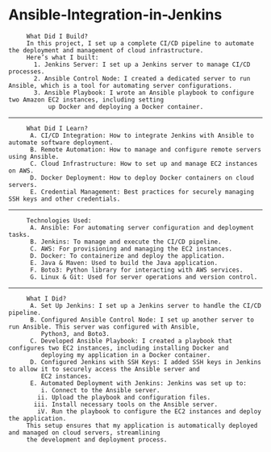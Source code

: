 # Ansible-Integration-in-Jenkins

         What Did I Build?
         In this project, I set up a complete CI/CD pipeline to automate the deployment and management of cloud infrastructure. 
         Here’s what I built:
           1. Jenkins Server: I set up a Jenkins server to manage CI/CD processes.
           2. Ansible Control Node: I created a dedicated server to run Ansible, which is a tool for automating server configurations.
           3. Ansible Playbook: I wrote an Ansible playbook to configure two Amazon EC2 instances, including setting
               up Docker and deploying a Docker container.
------------------------              
         What Did I Learn?
          A. CI/CD Integration: How to integrate Jenkins with Ansible to automate software deployment.
          B. Remote Automation: How to manage and configure remote servers using Ansible.
          C. Cloud Infrastructure: How to set up and manage EC2 instances on AWS.
          D. Docker Deployment: How to deploy Docker containers on cloud servers.
          E. Credential Management: Best practices for securely managing SSH keys and other credentials.
 -----------------------         
         Technologies Used:
          A. Ansible: For automating server configuration and deployment tasks.
          B. Jenkins: To manage and execute the CI/CD pipeline.
          C. AWS: For provisioning and managing the EC2 instances.
          D. Docker: To containerize and deploy the application.
          E. Java & Maven: Used to build the Java application.
          F. Boto3: Python library for interacting with AWS services.
          G. Linux & Git: Used for server operations and version control.
--------------------------          
         What I Did?
          A. Set Up Jenkins: I set up a Jenkins server to handle the CI/CD pipeline.
          B. Configured Ansible Control Node: I set up another server to run Ansible. This server was configured with Ansible, 
             Python3, and Boto3.
          C. Developed Ansible Playbook: I created a playbook that configures two EC2 instances, including installing Docker and 
             deploying my application in a Docker container.
          D. Configured Jenkins with SSH Keys: I added SSH keys in Jenkins to allow it to securely access the Ansible server and 
             EC2 instances.
          E. Automated Deployment with Jenkins: Jenkins was set up to:
             i. Connect to the Ansible server.
            ii. Upload the playbook and configuration files.
           iii. Install necessary tools on the Ansible server.
            iV. Run the playbook to configure the EC2 instances and deploy the application.
         This setup ensures that my application is automatically deployed and managed on cloud servers, streamlining 
         the development and deployment process.
